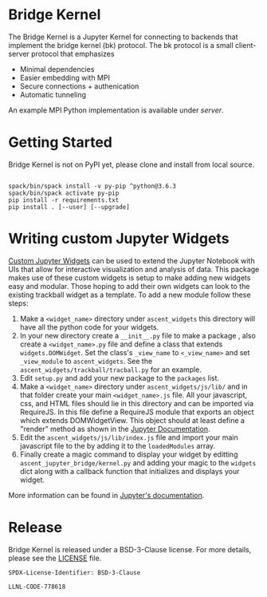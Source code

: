 # Bridge Kernel

The Bridge Kernel is a Jupyter Kernel for connecting to backends that implement the bridge kernel (bk)
protocol. The bk protocol is a small client-server protocol that emphasizes

* Minimal dependencies
* Easier embedding with MPI
* Secure connections + authenication
* Automatic tunneling

An example MPI Python implementation is available under *server*.

# Getting Started

Bridge Kernel is not on PyPI yet, please clone and install from local source.

```console

spack/bin/spack install -v py-pip ^python@3.6.3
spack/bin/spack activate py-pip
pip install -r requirements.txt
pip install . [--user] [--upgrade]
```

# Writing custom Jupyter Widgets
[Custom Jupyter Widgets](https://ipywidgets.readthedocs.io/en/latest/examples/Widget%20Custom.html) can be used to extend the Jupyter Notebook with UIs that allow for interactive visualization and analysis of data. This package makes use of these custom widgets is setup to make adding new widgets easy and modular. Those hoping to add their own widgets can look to the existing trackball widget as a template. To add a new module follow these steps:

1. Make a `<widget_name>` directory under `ascent_widgets` this directory will have all the python code for your widgets.
1. In your new directory create a `__init__.py` file to make a package <!-- TODO won't this file need to have duplicate code? -->, also create a `<widget_name>.py` file and define a class that extends `widgets.DOMWidget`. Set the class's `_view_name` to `<_view_name>` and set `_view_module` to `ascent_widgets`. See the `ascent_widgets/trackball/tracball.py` for an example.  <!-- TODO does _view_module_version have to be set? -->
1. Edit `setup.py` and add your new package to the `packages` list.
1. Make a `<widget_name>` directory under `ascent_widgets/js/lib/` and in that folder create your main `<widget_name>.js` file. All your javascript, css, and HTML files should lie in this directory and can be imported via RequireJS. In this file define a RequireJS module that exports an object which extends DOMWidgetView. This object should at least define a "render" method as shown in the [Jupyter Documentation](https://ipywidgets.readthedocs.io/en/latest/examples/Widget%20Custom.html).
1. Edit the `ascent_widgets/js/lib/index.js` file and import your main javascript file to the by adding it to the `loadedModules` array.
1. Finally create a magic command to display your widget by editting `ascent_jupyter_bridge/kernel.py` and adding your magic to the `widgets` dict along with a callback function that initializes and displays your widget.


More information can be found in [Jupyter's documentation](https://testnb.readthedocs.io/en/latest/examples/Notebook/Distributing%20Jupyter%20Extensions%20as%20Python%20Packages.html).


# Release

Bridge Kernel is released under a BSD-3-Clause license. For more details, please see the
[LICENSE](./LICENSE) file.

`SPDX-License-Identifier: BSD-3-Clause`

`LLNL-CODE-778618`
